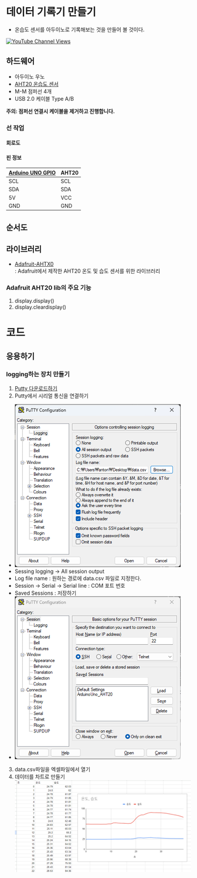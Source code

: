 # 데이터 기록기 만들기 
- 온습도 센서를 아두이노로 기록해보는 것을 만들어 볼 것이다.


[![YouTube Channel Views](https://img.shields.io/youtube/channel/views/UCz5BOU9J9pB_O0B8-rDjCWQ?label=YouTube&style=social)](https://youtu.be/E6wkvTG2Ofs?si=k_IFc8MM8aGpZE7J)

## 하드웨어 

- 아두이노 우노  
- [AHT20 온습도 센서](https://vctec.co.kr/product/aht20-%EC%98%A8%EC%8A%B5%EB%8F%84-%EC%84%BC%EC%84%9C-i2c-aht20-temperature-humidity-sensor-i2c/19724/)
- M-M 점퍼선 4개 
- USB 2.0 케이블 Type A/B


**주의: 점퍼선 연결시 케이블을 제거하고 진행합니다.**

### 선 작업 
#### 회로도
#### 핀 정보
| [Arduino UNO GPIO](https://docs.arduino.cc/resources/pinouts/A000066-full-pinout.pdf) | AHT20 |
|-----------|------|
|   SCL     | SCL  |
|   SDA     | SDA  |
|   5V      | VCC  |
|   GND     | GND  |

## 순서도

## 라이브러리  
- [Adafruit-AHTX0](https://github.com/adafruit/Adafruit_AHTX0)  
:  Adafruit에서 제작한 AHT20 온도 및 습도 센서를 위한 라이브러리 
### Adafruit AHT20 lib의 주요 기능  
1. display.display()
2. display.cleardisplay()

# 코드  

## 응용하기  
### logging하는 장치 만들기 
1. [Putty 다운로드하기](https://www.chiark.greenend.org.uk/~sgtatham/putty/latest.html) 
2. Putty에서 시리얼 통신을 연결하기 
- ![img](/img/putty.png)
- Sessing logging -> All session output
- Log file name : 원하는 경로에 data.csv 파일로 지정한다.
- Session -> Serial -> Serial line : COM 포트 번호
- Saved Sessions : 저장하기
- ![img2](/img/putty2.png)
3. data.csv파일을 엑셀파일에서 열기 
4. 데이터를 차트로 만들기
![img3](/img/chart.png)








